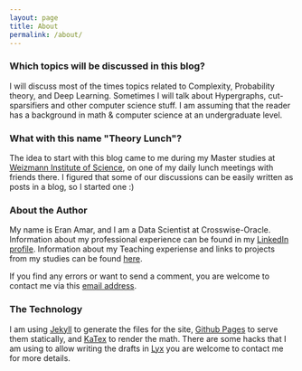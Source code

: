 ```yaml
---
layout: page
title: About
permalink: /about/
---
```


### Which topics will be discussed in this blog?

I will discuss most of the times topics related to Complexity, Probability theory, and Deep Learning. Sometimes I will talk about Hypergraphs, cut-sparsifiers and other computer science stuff. I am assuming that the reader has a background in math & computer science at an undergraduate level.


### What with this name "Theory Lunch"?

The idea to start with this blog came to me during my Master studies at [Weizmann Institute of Science](https://www.weizmann.ac.il/feinberg/academics/msc-program-outline), on one of my daily lunch meetings with friends there.
 I figured that some of our discussions can be easily written as posts in a blog, so I started one :)


### About the Author

My name is Eran Amar, and I am a Data Scientist at Crosswise-Oracle.
Information about my professional experience can be found in my [LinkedIn profile](https://www.linkedin.com/in/eranamar/). Information about my Teaching experiense and links to projects from my studies can be found [here](https://eranamar.herokuapp.com/).

If you find any errors or want to send a comment, you are welcome to contact me via this [email address](mailto:eran.amar@gmail.com).

### The Technology

I am using [Jekyll](https://jekyllrb.com/) to generate the files for the site, [Github Pages](https://pages.github.com/) to serve them statically, and [KaTex](https://khan.github.io/KaTeX/) to render the math. There are some hacks that I am using to allow writing the drafts in [Lyx](https://www.lyx.org/AdditionalSoftware) you are welcome to contact me for more details.  
